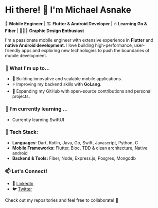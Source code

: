 <!--
**michael-a97/michael-a97** is a ✨ _special_ ✨ repository because its `README.md` (this file) appears on your GitHub profile.

Here are some ideas to get you started:

- 🔭 I’m currently working on ...
- 🌱 I’m currently learning ...
- 👯 I’m looking to collaborate on ...
- 🤔 I’m looking for help with ...
- 💬 Ask me about ...
- 📫 How to reach me: ...
- 😄 Pronouns: ...
- ⚡ Fun fact: ...
-->


# Hi there! 👋 I'm Michael Asnake

🚀 **Mobile Engineer** | 🏗️ **Flutter & Android Developer** | 🔥 **Learning Go & Fiber** | 👨🏽‍🎨 **Graphic Design Enthusiast**

I'm a passionate mobile engineer with extensive experience in **Flutter** and **native Android development**. I love building high-performance, user-friendly apps and exploring new technologies to push the boundaries of mobile development.

### 🔭 What I'm up to...

- 📱 Building innovative and scalable mobile applications.
- ⚡ Improving my backend skills with **GoLang**.
- 🎯 Expanding my GitHub with open-source contributions and personal projects.

### 🌱 I’m currently learning ...
- Currently learning SwiftUI
  
### 🔧 Tech Stack:

- **Languages:** Dart, Kotlin, Java, Go, Swift, Javascript, Python, C
- **Mobile Frameworks:** Flutter, Bloc, TDD & clean architecture, Native android
- **Backend & Tools:**  Fiber, Node, Express.js, Posgres, Mongodb


### 📫 Let's Connect!

- 💼 [LinkedIn](https://www.linkedin.com/in/michael-asnake/)
- 🐦 [Twitter](https://x.com/catchy_usrname)

Check out my repositories and feel free to collaborate! 🚀

